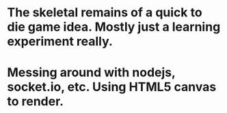 # The skeletal remains of a quick to die game idea. Mostly just a learning experiment really.


# Messing around with nodejs, socket.io, etc. Using HTML5 canvas to render. 
